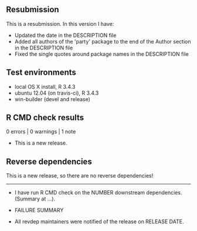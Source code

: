 ## Resubmission
This is a resubmission. In this version I have:

* Updated the date in the DESCRIPTION file
* Added all authors of the 'party' package to the end of the Author section in the DESCRIPTION file
* Fixed the single quotes around package names in the DESCRIPTION file

## Test environments
* local OS X install, R 3.4.3
* ubuntu 12.04 (on travis-ci), R 3.4.3
* win-builder (devel and release)

## R CMD check results

0 errors | 0 warnings | 1 note

* This is a new release.

## Reverse dependencies

This is a new release, so there are no reverse dependencies!

---

* I have run R CMD check on the NUMBER downstream dependencies.
  (Summary at ...). 
  
* FAILURE SUMMARY

* All revdep maintainers were notified of the release on RELEASE DATE.
